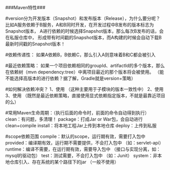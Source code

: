 
###Maven特性###

#version分为开发版本（Snapshot）和发布版本（Release），为什么要分呢？
比如A服务依赖于B服务，A和B同时开发，在开发过程中B发布的版本标志为Snapshot版本，
A进行依赖的时候选择Snapshot版本，那么每次B发布的话，会在私服仓库中，
形成带有时间戳的Snapshot版本，而A构建的时候会自动下载B最新时间戳的Snapshot版本！

#依赖传递性：
如果A依赖B，B依赖C，那么引入A则意味着B和C都会被引入

#最近依赖策略：
如果一个项目依赖相同的groupId、artifactId的多个版本，那么在依赖树（mvn dependency:tree）中离项目最近的那个版本将会被使用。
（能不能选择高版本的进行依赖？据了解，Gradle就是version+策略）

#如何解决依赖冲突？
1、使用<dependencyManagement> （这种主要用于子模块的版本一致性中）
2、使用<exclusions> 
3、使用<dependency> （既然是最近依赖策略，直接使用显式依赖指定版本，不就是最靠近项目的么）

#常用Maven生命周期：（执行后面的命令时，前面的命令自动得到执行）
clean：有问题，多清理！
package：打成Jar or War包，会自动进行clean+compile
install：将本地工程Jar上传到本地仓库
deploy：上传到私服

#scope依赖范围
compile：默认的scope，运行期有效，需要打入包中
provided：编译期有效，运行期不需要提供，不会打入包中 （如：servlet-api）
runtime：编译不需要，在运行期有效，需要导入包中 （接口与实现分离，如：mysql的驱动包）
test：测试需要，不会打入包中 （如：Junit）
system：非本地仓库引入、存在系统的某个路径下的jar （一般不使用）

